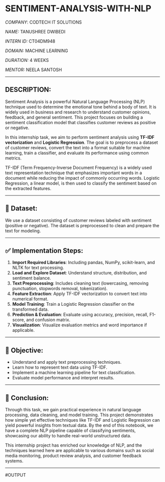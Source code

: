# SENTIMENT-ANALYSIS-WITH-NLP

*COMPANY*: CODTECH IT SOLUTIONS  

*NAME:* TANUSHREE DWIBEDI  

*INTERN ID:* CT04DM948  

*DOMAIN:* MACHINE LEARNING  

*DURATION:* 4 WEEKS  

*MENTOR:* NEELA SANTOSH  

---

## DESCRIPTION:

Sentiment Analysis is a powerful Natural Language Processing (NLP) technique used to determine the emotional tone behind a body of text. It is widely used in business and research to understand customer opinions, feedback, and general sentiment. This project focuses on building a sentiment classification model that classifies customer reviews as positive or negative.

In this internship task, we aim to perform sentiment analysis using **TF-IDF vectorization** and **Logistic Regression**. The goal is to preprocess a dataset of customer reviews, convert the text into a format suitable for machine learning, train a classifier, and evaluate its performance using common metrics.

TF-IDF (Term Frequency-Inverse Document Frequency) is a widely used text representation technique that emphasizes important words in a document while reducing the impact of commonly occurring words. Logistic Regression, a linear model, is then used to classify the sentiment based on the extracted features.

---

## 📂 Dataset:

We use a dataset consisting of customer reviews labeled with sentiment (positive or negative). The dataset is preprocessed to clean and prepare the text for modeling.

---

## ✅ Implementation Steps:

1. **Import Required Libraries**: Including pandas, NumPy, scikit-learn, and NLTK for text processing.
2. **Load and Explore Dataset**: Understand structure, distribution, and sentiment balance.
3. **Text Preprocessing**: Includes cleaning text (lowercasing, removing punctuation, stopwords removal, tokenization).
4. **Feature Extraction**: Apply TF-IDF vectorization to convert text into numerical format.
5. **Model Training**: Train a Logistic Regression classifier on the transformed data.
6. **Prediction & Evaluation**: Evaluate using accuracy, precision, recall, F1-score, and confusion matrix.
7. **Visualization**: Visualize evaluation metrics and word importance if applicable.

---

## 🎯 Objective:

- Understand and apply text preprocessing techniques.
- Learn how to represent text data using TF-IDF.
- Implement a machine learning pipeline for text classification.
- Evaluate model performance and interpret results.

---

## 📌 Conclusion:

Through this task, we gain practical experience in natural language processing, data cleaning, and model training. This project demonstrates how simple yet effective techniques like TF-IDF and Logistic Regression can yield powerful insights from textual data. By the end of this notebook, we have a complete NLP pipeline capable of classifying sentiments, showcasing our ability to handle real-world unstructured data.

This internship project has enriched our knowledge of NLP, and the techniques learned here are applicable to various domains such as social media monitoring, product review analysis, and customer feedback systems.

---
#OUTPUT

